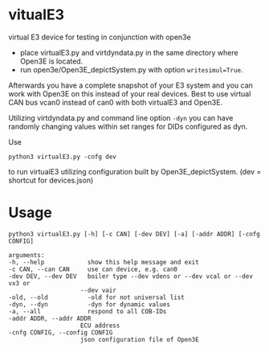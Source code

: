 # vitualE3
virtual E3 device for testing in conjunction with open3e

- place virtualE3.py and virtdyndata.py in the same directory where Open3E is located. 
- run open3e/Open3E_depictSystem.py with option `writesimul=True`.

Afterwards you have a complete snapshot of your E3 system and you can work with Open3E on this instead of your real devices. Best to use virtual CAN bus vcan0 instead of can0 with both virtualE3 and Open3E.

Utilizing virtdyndata.py and command line option `-dyn` you can have randomly changing values within set ranges for DIDs configured as dyn.

Use

    python3 virtualE3.py -cnfg dev

to run virtualE3 utilizing configuration built by Open3E_depictSystem. (dev = shortcut for devices.json)

# Usage

    python3 virtualE3.py [-h] [-c CAN] [-dev DEV] [-a] [-addr ADDR] [-cnfg CONFIG]

    arguments:
    -h, --help            show this help message and exit
    -c CAN, --can CAN     use can device, e.g. can0
    -dev DEV, --dev DEV   boiler type --dev vdens or --dev vcal or --dev vx3 or
                        --dev vair
    -old, --old           -old for not universal list
    -dyn, --dyn           -dyn for dynamic values
    -a, --all             respond to all COB-IDs
    -addr ADDR, --addr ADDR
                        ECU address
    -cnfg CONFIG, --config CONFIG
                        json configuration file of Open3E

